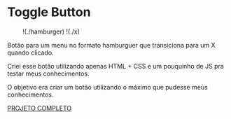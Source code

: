 # Toggle Button

<p align="center">
!(./hamburger)
!(./x)
<img href="./hamburger.png" width="300"/>
<img href="./x.png" width="300"/>
</p>


<p>
Botão para um menu no formato hamburguer que transiciona para um X quando clicado.
</p>

<p>
Criei esse botão utilizando apenas HTML + CSS e um pouquinho de JS pra testar meus conhecimentos.
</p>

<p>
O objetivo era criar um botão utilizando o máximo que pudesse meus conhecimentos.
</p>

[PROJETO COMPLETO](https://wellytonsdj.github.io/toggleButton/)